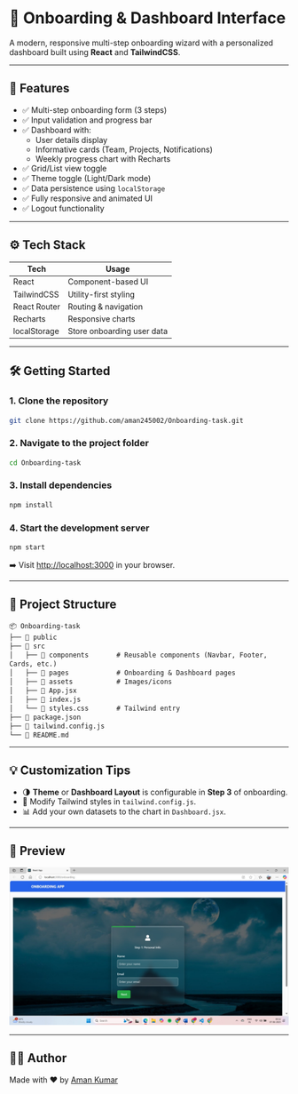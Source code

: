 # 🚀 Onboarding & Dashboard Interface

A modern, responsive multi-step onboarding wizard with a personalized dashboard built using **React** and **TailwindCSS**.

---

## 🔧 Features

- ✅ Multi-step onboarding form (3 steps)
- ✅ Input validation and progress bar
- ✅ Dashboard with:
  - User details display
  - Informative cards (Team, Projects, Notifications)
  - Weekly progress chart with Recharts
- ✅ Grid/List view toggle
- ✅ Theme toggle (Light/Dark mode)
- ✅ Data persistence using `localStorage`
- ✅ Fully responsive and animated UI
- ✅ Logout functionality

---

## ⚙️ Tech Stack

| Tech         | Usage                         |
|--------------|-------------------------------|
| React        | Component-based UI            |
| TailwindCSS  | Utility-first styling         |
| React Router | Routing & navigation          |
| Recharts     | Responsive charts             |
| localStorage | Store onboarding user data    |

---

## 🛠️ Getting Started

### 1. Clone the repository

```bash
git clone https://github.com/aman245002/Onboarding-task.git
```

### 2. Navigate to the project folder

```bash
cd Onboarding-task
```

### 3. Install dependencies

```bash
npm install
```

### 4. Start the development server

```bash
npm start
```

➡️ Visit [http://localhost:3000](http://localhost:3000) in your browser.

---

## 📁 Project Structure

```plaintext
📦 Onboarding-task
├── 📁 public
├── 📁 src
│   ├── 📁 components       # Reusable components (Navbar, Footer, Cards, etc.)
│   ├── 📁 pages            # Onboarding & Dashboard pages
│   ├── 📁 assets           # Images/icons
│   ├── 📄 App.jsx
│   ├── 📄 index.js
│   └── 📄 styles.css       # Tailwind entry
├── 📄 package.json
├── 📄 tailwind.config.js
└── 📄 README.md
```

---

## 💡 Customization Tips

- 🌗 **Theme** or **Dashboard Layout** is configurable in **Step 3** of onboarding.
- 🎨 Modify Tailwind styles in `tailwind.config.js`.
- 📊 Add your own datasets to the chart in `Dashboard.jsx`.

---

## 📸 Preview

![Onboarding UI Preview](/pic4.jpeg)


---

## 🧑‍💻 Author

Made with ❤️ by [Aman Kumar](https://github.com/aman245002)



